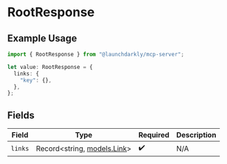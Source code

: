 # RootResponse

## Example Usage

```typescript
import { RootResponse } from "@launchdarkly/mcp-server";

let value: RootResponse = {
  links: {
    "key": {},
  },
};
```

## Fields

| Field                                            | Type                                             | Required                                         | Description                                      |
| ------------------------------------------------ | ------------------------------------------------ | ------------------------------------------------ | ------------------------------------------------ |
| `links`                                          | Record<string, [models.Link](../models/link.md)> | :heavy_check_mark:                               | N/A                                              |